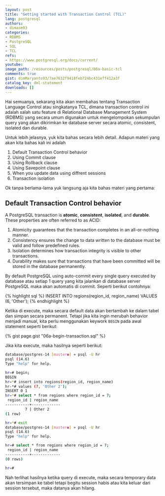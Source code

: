 ```yaml
---
layout: post
title: "Getting started with Transaction Control (TCL)"
lang: postgresql
authors:
- dimasm93
categories:
- RDBMS
- PostgreSQL
- SQL
- TCL
refs: 
- https://www.postgresql.org/docs/current/
youtube: 
image_path: /resources/posts/postgresql/06a-basic-tcl
comments: true
gist: dimMaryanto93/7ae7632f9418feb724bc431eff412a3f
catalog_key: dml-statement
downloads: []
---
```


Hai semuanya, sekarang kita akan membahas tentang Transaction Language Control atau singkatanya TCL, dimana transaction control ini adalah salah satu feature di Relational Database Management System (RDBMS) yang secara umum digunakan untuk mengelompokan sekumpulan query yang akan dikirimkan ke database server secara atomic, consistent, isolated dan durable. 

Untuk lebih jelasnya, yuk kita bahas secara lebih detail. Adapun materi yang akan kita bahas kali ini adalah

1. Default Transaction Control behavior
2. Using Commit clause
3. Using Rollback clause
4. Using Savepoint clause
5. When you update data using diffrent sessions
6. Transaction isolation

Ok tanpa berlama-lama yuk langsung aja kita bahas materi yang pertama:

<!--more-->

## Default Transaction Control behavior

A PostgreSQL transaction is **atomic**, **consistent**, **isolated**, and **durable**. These properties are often referred to as ACID:

1. Atomicity guarantees that the transaction completes in an all-or-nothing manner.
2. Consistency ensures the change to data written to the database must be valid and follow predefined rules.
3. Isolation determines how transaction integrity is visible to other transactions.
4. Durability makes sure that transactions that have been committed will be stored in the database permanently.

By default PostgreSQL using auto-commit every single query executed by database atau setiap 1 query yang kita jalankan di database server PostgreSQL maka akan automatis di commit. Seperti berikut contohnya:

{% highlight sql %}
INSERT INTO regions(region_id, region_name)
VALUES (6, 'Other');
{% endhighlight %}

Ketika di execute, maka secara default data akan bertambah ke dalam tabel dan simpan secara permanent. Tetapi jika kita ingin merubah behavior menjadi manual, kita perlu menggunakan keywork `BEGIN` pada awal statement seperti berikut:

{% gist page.gist "06a-begin-transaction.sql" %}

Jika kita execute, maka hasilnya seperti berikut:

```bash
database/postgres-14 [master●] » psql -U hr
psql (14.6)
Type "help" for help.

hr=# begin;
BEGIN
hr=*# insert into regions(region_id, region_name)
hr-*# values (7, 'Other 2');
INSERT 0 1
hr=*# select * from regions where region_id = 7;
 region_id | region_name
-----------+-------------
         7 | Other 2
(1 row)

hr=*# exit
database/postgres-14 [master●] » psql -U hr
psql (14.6)
Type "help" for help.

hr=# select * from regions where region_id = 7;
 region_id | region_name
-----------+-------------
(0 rows)

hr=#
```

Nah terlihat hasilnya ketika query di execute, maka secara temporary data akan tersimpan ke tabel tetapi begitu session habis atau kita keluar dari session tersebut, maka datanya akan hilang.